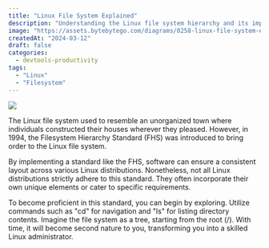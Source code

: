```yaml
---
title: "Linux File System Explained"
description: "Understanding the Linux file system hierarchy and its importance."
image: "https://assets.bytebytego.com/diagrams/0258-linux-file-system-explained.jpg"
createdAt: "2024-03-12"
draft: false
categories:
  - devtools-productivity
tags:
  - "Linux"
  - "Filesystem"
---
```


![](https://assets.bytebytego.com/diagrams/0258-linux-file-system-explained.jpg)

The Linux file system used to resemble an unorganized town where individuals constructed their houses wherever they pleased. However, in 1994, the Filesystem Hierarchy Standard (FHS) was introduced to bring order to the Linux file system.

By implementing a standard like the FHS, software can ensure a consistent layout across various Linux distributions. Nonetheless, not all Linux distributions strictly adhere to this standard. They often incorporate their own unique elements or cater to specific requirements.

To become proficient in this standard, you can begin by exploring. Utilize commands such as "cd" for navigation and "ls" for listing directory contents. Imagine the file system as a tree, starting from the root (/). With time, it will become second nature to you, transforming you into a skilled Linux administrator.
